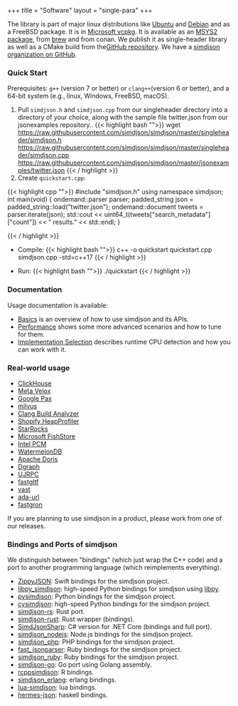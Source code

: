 +++
title = "Software"
layout = "single-para"
+++

 The library is part of major linux distributions like [Ubuntu](https://packages.ubuntu.com/source/jammy/simdjson) and [Debian](https://packages.debian.org/unstable/source/simdjson) and as a FreeBSD package. It is in [Microsoft vcpkg](https://github.com/simdjson/simdjson/wiki/vcpkg). It is available as an [MSYS2 package](https://github.com/simdjson/simdjson/wiki/MSYS2), from [brew](https://formulae.brew.sh/formula/simdjson) and from conan. We publish it as single-header library as well as a CMake build from the[GitHub repository](https://github.com/simdjson/simdjson).
We have a [simdjson organization on GitHub](https://github.com/simdjson).


### Quick Start

Prerequisites: `g++` (version 7 or better)  or `clang++`(version 6 or better), and a 64-bit system (e.g., linux, Windows, FreeBSD, macOS).



1.  Pull `simdjson.h` and `simdjson.cpp` from our singleheader directory into a directory of your choice, along with the sample file twitter.json from our jsonexamples repository..
{{< highlight bash "">}}
   wget https://raw.githubusercontent.com/simdjson/simdjson/master/singleheader/simdjson.h https://raw.githubusercontent.com/simdjson/simdjson/master/singleheader/simdjson.cpp https://raw.githubusercontent.com/simdjson/simdjson/master/jsonexamples/twitter.json
{{< / highlight >}}
2. Create `quickstart.cpp`:

{{< highlight cpp "">}}
   #include "simdjson.h"
   using namespace simdjson;
   int main(void) {
      ondemand::parser parser;
      padded_string json = padded_string::load("twitter.json");
      ondemand::document tweets = parser.iterate(json);
      std::cout << uint64_t(tweets["search_metadata"]["count"]) << " results." << std::endl;
   }

{{< / highlight >}}
- Compile:
{{< highlight bash "">}}
   c++ -o quickstart quickstart.cpp simdjson.cpp -std=c++17
{{< / highlight >}}

- Run:
{{< highlight bash "">}}
   ./quickstart
{{< / highlight >}}


### Documentation

Usage documentation is available:

* [Basics](https://github.com/simdjson/simdjson/blob/master/doc/basics.md) is an overview of how to use simdjson and its APIs.
* [Performance](https://github.com/simdjson/simdjson/blob/master/doc/performance.md) shows some more advanced scenarios and how to tune for them.
* [Implementation Selection](https://github.com/simdjson/simdjson/blob/master/doc/implementation-selection.md) describes runtime CPU detection and
  how you can work with it.

###  Real-world usage

- [ClickHouse](https://github.com/ClickHouse/ClickHouse)
- [Meta Velox](https://velox-lib.io)
- [Google Pax](https://github.com/google/paxml)
- [milvus](https://github.com/milvus-io/milvus)
- [Clang Build Analyzer](https://github.com/aras-p/ClangBuildAnalyzer)
- [Shopify HeapProfiler](https://github.com/Shopify/heap-profiler)
- [StarRocks](https://github.com/StarRocks/starrocks)
- [Microsoft FishStore](https://github.com/microsoft/FishStore)
- [Intel PCM](https://github.com/intel/pcm)
- [WatermelonDB](https://github.com/Nozbe/WatermelonDB)
- [Apache Doris](https://github.com/apache/doris)
- [Dgraph](https://github.com/dgraph-io/dgraph)
- [UJRPC](https://github.com/unum-cloud/ujrpc)
- [fastgltf](https://github.com/spnda/fastgltf)
- [vast](https://github.com/tenzir/vast)
- [ada-url](https://github.com/ada-url/ada)
- [fastgron](https://github.com/adamritter/fastgron)

If you are planning to use simdjson in a product, please work from one of our releases.

###  Bindings and Ports of simdjson

We distinguish between "bindings" (which just wrap the C++ code) and a port to another programming language (which reimplements everything).

- [ZippyJSON](https://github.com/michaeleisel/zippyjson): Swift bindings for the simdjson project.
- [libpy_simdjson](https://github.com/gerrymanoim/libpy_simdjson/): high-speed Python bindings for simdjson using [libpy](https://github.com/quantopian/libpy).
- [pysimdjson](https://github.com/TkTech/pysimdjson): Python bindings for the simdjson project.
- [cysimdjson](https://github.com/TeskaLabs/cysimdjson): high-speed Python bindings for the simdjson project.
- [simdjson-rs](https://github.com/simd-lite/simd-json): Rust port.
- [simdjson-rust](https://github.com/SunDoge/simdjson-rust): Rust wrapper (bindings).
- [SimdJsonSharp](https://github.com/EgorBo/SimdJsonSharp): C# version for .NET Core (bindings and full port).
- [simdjson_nodejs](https://github.com/luizperes/simdjson_nodejs): Node.js bindings for the simdjson project.
- [simdjson_php](https://github.com/crazyxman/simdjson_php): PHP bindings for the simdjson project.
- [fast_jsonparser](https://github.com/anilmaurya/fast_jsonparser): Ruby bindings for the simdjson project.
- [simdjson_ruby](https://github.com/saka1/simdjson_ruby): Ruby bindings for the simdjson project.
- [simdjson-go](https://github.com/minio/simdjson-go): Go port using Golang assembly.
- [rcppsimdjson](https://github.com/eddelbuettel/rcppsimdjson): R bindings.
- [simdjson_erlang](https://github.com/ChomperT/simdjson_erlang): erlang bindings.
- [lua-simdjson](https://github.com/FourierTransformer/lua-simdjson): lua bindings.
- [hermes-json](https://hackage.haskell.org/package/hermes-json): haskell bindings.
